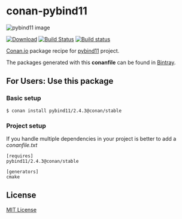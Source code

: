 # conan-pybind11

![pybind11 image](/images/conan-pybind11.png)

[![Download](https://api.bintray.com/packages/conan-community/conan/pybind11%3Aconan/images/download.svg)](https://bintray.com/conan-community/conan/pybind11%3Aconan/_latestVersion)
[![Build Status](https://travis-ci.org/conan-community/conan-pybind11.svg?branch=release%2F2.4.3)](https://travis-ci.org/conan-community/conan-pybind11)
[![Build status](https://ci.appveyor.com/api/projects/status/jyeh443gn0l0f3bi/branch/release/2.4.3?svg=true)](https://ci.appveyor.com/project/memsharded/conan-pybind11/branch/release/2.4.3)

[Conan.io](https://conan.io) package recipe for [pybind11](https://github.com/pybind/pybind11) project.

The packages generated with this **conanfile** can be found in [Bintray](https://bintray.com/conan-community/conan/pybind11%3Aconan).

## For Users: Use this package

### Basic setup

    $ conan install pybind11/2.4.3@conan/stable

### Project setup

If you handle multiple dependencies in your project is better to add a *conanfile.txt*

    [requires]
    pybind11/2.4.3@conan/stable

    [generators]
    cmake

## License

[MIT License](LICENSE)
